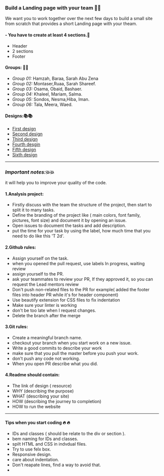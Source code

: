 ### Build a Landing page with your team :sparkler::sparkler:

We want you to work together over the next few days to build a small site from scratch that provides a short Landing page with your theam.

 
#### - You have to create at least 4 sections.:vertical_traffic_light:
- Header
- 2 sections 
- Footer

#### Groups: :ferris_wheel::ferris_wheel:
- *Group 01:* Hamzah, Baraa, Sarah Abu Zena
- *Group 02:* Montaser,Ruaa, Sarah Shareef.
- *Group 03:* Osama, Obaid, Bashaer.
- *Group 04:* Khaleel, Mariam, Salma.
- *Group 05:* Sondos, Nesma,Hiba, Iman.
- *Group 06:* Tala, Meera, Waed.


#### Designs::books::books:
-  [First design](https://bootstrapmade.com/demo/themes/Baker/)
- [Second design](https://www.wix.com/website-template/view/html/2196?siteId=415ba990-d746-4baa-9eab-cf8202e7e990&metaSiteId=b4ab8426-755e-4c64-8b70-20956262a053&originUrl=https%3A%2F%2Fwww.wix.com%2Fwebsite%2Ftemplates%2Fhtml%2Fonline-store%2Fbooks-publishers&tpClick=view_button)
- [Third design](https://colorlib.com/preview/#sensive)
- [Fourth desgin](https://www.free-css.com/free-css-templates/page253/eleganter)
- [Fifth design](https://www.free-css.com/free-css-templates/page251/prelog)
- [Sixth design](https://www.free-css.com/free-css-templates/page257/evolo)


________________________________________________________________________________________________________________________________________________________

### *Important notes:*:boom::boom:
 it will help you to improve your quality of the code.
 #### 1.Analysis project:
 - Firstly discuss with the team  the structure of the project, then start to split it to many tasks. 
- Define the branding of the project like ( main colors, font family, pictures, font size) and document it by opening an issue. 
- Open issues to document the tasks and add description.
- put the time for your task by using the label, how much time that you need to do like this
 'T 2d'.

#### 2.Github rules:
- Assign yourself on the task. 
- when you opened the pull request, use labels In progress, waiting review 
- assign yourself to the PR.
- ask your teammates to review your PR, If they approved it, so you can request the Lead mentors  review
- Don't push non-related files to the PR for example( added the footer files into header PR while it's for header component)
- Use beautify extension for CSS files to fix indentation
- Make sure your linter is working
- don't be too late when I request changes.
- Delete the branch after the merge


#### 3.Git rules:
- Create a meaningful branch name.
- checkout your branch when you start work on a new issue.
- Write a good commits to describe your work 
- make sure that you  pull the  master before you push your work.
- don't push any code not working.
- When you open PR describe what you did.

#### 4.Readme should contain:
- The link of design ( resource)
- WHY (describing the purpose)
- WHAT (describing your site)
- HOW (describing the journey to completion)
- HOW to run the website
__________________________________________________________________________________________________________________

#### Tips when you start coding  :fire: :fire:
- IDs and classes ( should be relate to the div or section ).
- bem naming for IDs and classes.
- spilt HTML and CSS in indvdual files.
- Try to use felx box.
- Responsive design.
- care about indentation. 
- Don't reapate lines, find a way to avoid that.
- 
